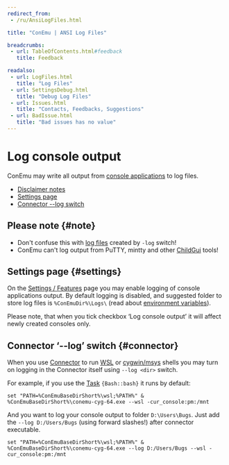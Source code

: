 ```yaml
---
redirect_from:
 - /ru/AnsiLogFiles.html

title: "ConEmu | ANSI Log Files"

breadcrumbs:
 - url: TableOfContents.html#feedback
   title: Feedback

readalso:
 - url: LogFiles.html
   title: "Log Files"
 - url: SettingsDebug.html
   title: "Debug Log Files"
 - url: Issues.html
   title: "Contacts, Feedbacks, Suggestions"
 - url: BadIssue.html
   title: "Bad issues has no value"
---
```


# Log console output

ConEmu may write all output from [console applications](ConsoleApplication.html) to log files.

* [Disclaimer notes](#note)
* [Settings page](#settings)
* [Connector --log switch](#connector)


## Please note  {#note}

* Don't confuse this with [log files](LogFiles.html) created by `-log` switch!
* ConEmu can't log output from PuTTY, mintty and other [ChildGui](ChildGui.html) tools!


## Settings page  {#settings}

On the [Settings / Features](SettingsFeatures.html) page you may enable
logging of console applications output. By default logging is disabled,
and suggested folder to store log files is `%ConEmuDir%\Logs\`
(read about [environment variables](ConEmuEnvironment.html)).

Please note, that when you tick checkbox ‘Log console output’ it
will affect newly created consoles only.


## Connector ‘--log’ switch  {#connector}

When you use [Connector](CygwinMsysConnector.html) to run [WSL](BashOnWindows.html) or [cygwin/msys](CygwinMsys.html) shells
you may turn on logging in the Connector itself using `--log <dir>` switch.

For example, if you use the [Task](Tasks.html) `{Bash::bash}` it runs by default:

```
set "PATH=%ConEmuBaseDirShort%\wsl;%PATH%" & %ConEmuBaseDirShort%\conemu-cyg-64.exe --wsl -cur_console:pm:/mnt
```

And you want to log your console output to folder `D:\Users\Bugs`.
Just add the `--log D:/Users/Bugs` (using forward slashes!) after connector executable.

```
set "PATH=%ConEmuBaseDirShort%\wsl;%PATH%" & %ConEmuBaseDirShort%\conemu-cyg-64.exe --log D:/Users/Bugs --wsl -cur_console:pm:/mnt
```
